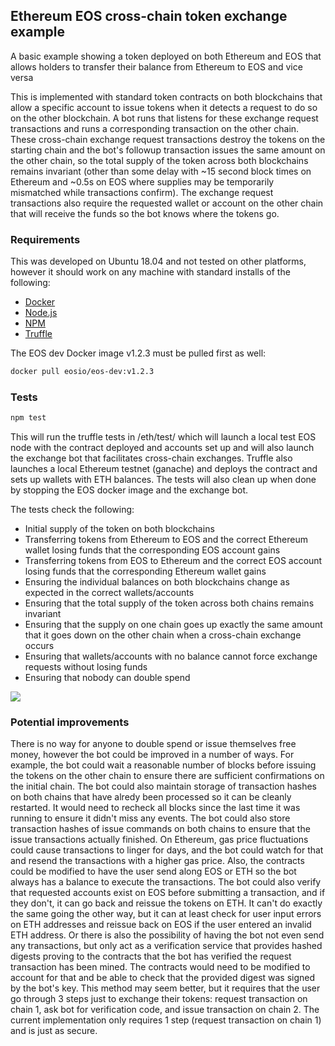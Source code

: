 ## Ethereum EOS cross-chain token exchange example

A basic example showing a token deployed on both Ethereum and EOS that allows holders to transfer their balance from Ethereum to EOS and vice versa

This is implemented with standard token contracts on both blockchains that allow a specific account to issue tokens when it detects a request to do so on the other blockchain. A bot runs that listens for these exchange request transactions and runs a corresponding transaction on the other chain. These cross-chain exchange request transactions destroy the tokens on the starting chain and the bot's followup transaction issues the same amount on the other chain, so the total supply of the token across both blockchains remains invariant (other than some delay with ~15 second block times on Ethereum and ~0.5s on EOS where supplies may be temporarily mismatched while transactions confirm). The exchange request transactions also require the requested wallet or account on the other chain that will receive the funds so the bot knows where the tokens go.

### Requirements

This was developed on Ubuntu 18.04 and not tested on other platforms, however it should work on any machine with standard installs of the following:

* [Docker](https://docs.docker.com/install/)
* [Node.js](https://nodejs.org/en/)
* [NPM](https://www.npmjs.com/get-npm)
* [Truffle](https://truffleframework.com/truffle)

The EOS dev Docker image v1.2.3 must be pulled first as well:

```Bash
docker pull eosio/eos-dev:v1.2.3
```

### Tests

```Bash
npm test
```
This will run the truffle tests in /eth/test/ which will launch a local test EOS node with the contract deployed and accounts set up and will also launch the exchange bot that facilitates cross-chain exchanges. Truffle also launches a local Ethereum testnet (ganache) and deploys the contract and sets up wallets with ETH balances. The tests will also clean up when done by stopping the EOS docker image and the exchange bot.

The tests check the following:
* Initial supply of the token on both blockchains
* Transferring tokens from Ethereum to EOS and the correct Ethereum wallet losing funds that the corresponding EOS account gains
* Transferring tokens from EOS to Ethereum and the correct EOS account losing funds that the corresponding Ethereum wallet gains
* Ensuring the individual balances on both blockchains change as expected in the correct wallets/accounts
* Ensuring that the total supply of the token across both chains remains invariant
* Ensuring that the supply on one chain goes up exactly the same amount that it goes down on the other chain when a cross-chain exchange occurs
* Ensuring that wallets/accounts with no balance cannot force exchange requests without losing funds
* Ensuring that nobody can double spend

![](https://i.imgur.com/F3aDCuI.png)

### Potential improvements

There is no way for anyone to double spend or issue themselves free money, however the bot could be improved in a number of ways. For example, the bot could wait a reasonable number of blocks before issuing the tokens on the other chain to ensure there are sufficient confirmations on the initial chain. The bot could also maintain storage of transaction hashes on both chains that have alredy been processed so it can be cleanly restarted. It would need to recheck all blocks since the last time it was running to ensure it didn't miss any events. The bot could also store transaction hashes of issue commands on both chains to ensure that the issue transactions actually finished. On Ethereum, gas price fluctuations could cause transactions to linger for days, and the bot could watch for that and resend the transactions with a higher gas price. Also, the contracts could be modified to have the user send along EOS or ETH so the bot always has a balance to execute the transactions. The bot could also verify that requested accounts exist on EOS before submitting a transaction, and if they don't, it can go back and reissue the tokens on ETH. It can't do exactly the same going the other way, but it can at least check for user input errors on ETH addresses and reissue back on EOS if the user entered an invalid ETH address. Or there is also the possibility of having the bot not even send any transactions, but only act as a verification service that provides hashed digests proving to the contracts that the bot has verified the request transaction has been mined. The contracts would need to be modified to account for that and be able to check that the provided digest was signed by the bot's key. This method may seem better, but it requires that the user go through 3 steps just to exchange their tokens: request transaction on chain 1, ask bot for verification code, and issue transaction on chain 2. The current implementation only requires 1 step (request transaction on chain 1) and is just as secure.
